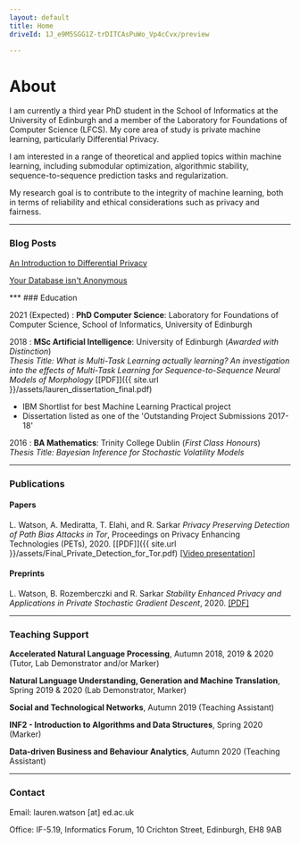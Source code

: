 ```yaml
---
layout: default
title: Home
driveId: 1J_e9M5SGG1Z-trDITCAsPuWo_Vp4cCvx/preview

---
```


# About

I am currently a third year PhD student in the School of Informatics at the University of Edinburgh and a member of the Laboratory for Foundations of Computer Science (LFCS). My core area of study is private machine learning, particularly Differential Privacy.

I am interested in a range of theoretical and applied topics within machine learning, including submodular optimization, algorithmic stability, sequence-to-sequence prediction tasks and regularization.

My research goal is to contribute to the integrity of machine learning, both in terms of reliability and ethical considerations such as privacy and fairness.  

***
### Blog Posts

<p><div class="inner"><a href="/blogposts/2020-10-25-dp/">An Introduction to Differential Privacy</a></div></p>
<p><div class="inner"><a href="/blogposts/2020-10-29-anon/">Your Database isn't Anonymous</a></div></p>
<!-- <p><div class="inner"><a href="/blogposts/2021-01-19-amp/">Tricks to Increase Your Algorithm's Privacy</a></div></p> -->
***
### Education

2021 (Expected)
:   **PhD Computer Science**: Laboratory for Foundations of Computer Science, School of Informatics, University of Edinburgh


2018
:   **MSc Artificial Intelligence**: University of Edinburgh (*Awarded with Distinction*)     
    *Thesis Title:  What is Multi-Task Learning actually learning? An investigation into the effects of Multi-Task Learning for Sequence-to-Sequence Neural Models of Morphology* [[PDF]]({{ site.url }}/assets/lauren_dissertation_final.pdf)

- IBM Shortlist for best Machine Learning Practical project
- Dissertation listed as one of the 'Outstanding Project Submissions 2017-18'

2016
:   **BA Mathematics**: Trinity College Dublin (*First Class Honours*)  
    *Thesis Title: Bayesian Inference for Stochastic Volatility Models*

***
### Publications

#### Papers
L. Watson, A. Mediratta, T. Elahi, and R. Sarkar *Privacy Preserving Detection of Path Bias Attacks in Tor*, Proceedings on Privacy Enhancing Technologies (PETs), 2020. [[PDF]]({{ site.url }}/assets/Final_Private_Detection_for_Tor.pdf) [[Video presentation]](https://www.youtube.com/watch?v=zfT16ZIMMMk&t=1s)

#### Preprints
L. Watson, B. Rozemberczki and R. Sarkar *Stability Enhanced Privacy and  Applications in Private Stochastic Gradient Descent*, 2020.  [[PDF]](https://arxiv.org/abs/2006.14360)

***
### Teaching Support

**Accelerated Natural Language Processing**, Autumn 2018, 2019 & 2020 (Tutor, Lab Demonstrator and/or Marker)

**Natural Language Understanding, Generation and Machine Translation**, Spring 2019 & 2020 (Lab Demonstrator, Marker)

**Social and Technological Networks**, Autumn 2019 (Teaching Assistant)

**INF2 - Introduction to Algorithms and Data Structures**, Spring 2020 (Marker)

**Data-driven Business and Behaviour Analytics**, Autumn 2020 (Teaching Assistant)

***
### Contact

Email: lauren.watson [at] ed.ac.uk

Office: IF-5.19, Informatics Forum, 10 Crichton Street, Edinburgh, EH8 9AB
